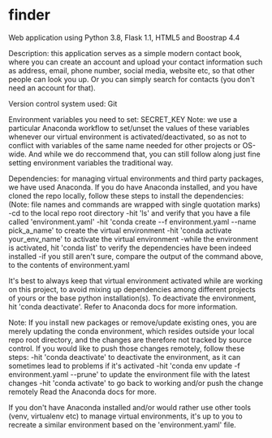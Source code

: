 # finder

Web application using Python 3.8, Flask 1.1, HTML5 and Boostrap 4.4

Description: this application serves as a simple modern contact book, where you can create an account and upload your contact
information such as address, email, phone number, social media, website etc, so that other people can look you up.
Or you can simply search for contacts (you don't need an account for that).

Version control system used: Git

Environment variables you need to set:
SECRET_KEY
Note: we use a particular Anaconda workflow to set/unset the values of these variables whenever our virtual environment is
activated/deactivated, so as not to conflict with variables of the same name needed for other projects or OS-wide. And while 
we do reccommend that, you can still follow along just fine setting environment variables the traditional way.

Dependencies: for managing virtual environments and third party packages, we have used Anaconda. If you do have Anaconda
installed, and you have cloned the repo locally, follow these steps to install the dependencies:
(Note: file names and commands are wrapped with single quotation marks)
-cd to the local repo root directory
-hit 'ls' and verify that you have a file called 'environment.yaml'
-hit 'conda create --f environment.yaml --name pick_a_name' to create the virtual environment
-hit 'conda activate your_env_name' to activate the virtual environment
-while the environment is activated, hit 'conda list' to verify the dependencies have been indeed installed
-if you still aren't sure, compare the output of the command above, to the contents of environment.yaml

It's best to always keep that virtual environment activated while are working on this project, to avoid mixing up
dependencies among different projects of yours or the base python installation(s). 
To deactivate the environment, hit 'conda deactivate'. Refer to Anaconda docs for more information.

Note: If you install new packages or remove/update existing ones, you are merely updating the conda environment, which resides
outside your local repo root directory, and the changes are therefore not tracked by source control.
If you would like to push those changes remotely, follow these steps:
-hit 'conda deactivate' to deactivate the environment, as it can sometimes lead to problems if it's activated
-hit 'conda env update -f environment.yaml --prune' to update the environment file with the latest changes
-hit 'conda activate' to go back to working and/or push the change remotely
Read the Anaconda docs for more.

If you don't have Anaconda installed and/or would rather use other tools (venv, virtualenv etc) to manage virtual 
environments, it's up to you to recreate a similar environment based on the 'environment.yaml' file.

